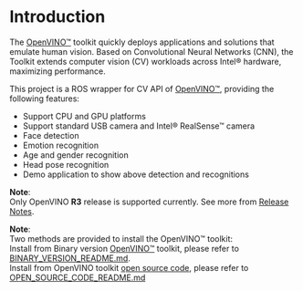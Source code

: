 # Introduction
The [OpenVINO™](https://software.intel.com/en-us/openvino-toolkit) toolkit quickly deploys applications and solutions that emulate human vision. Based on Convolutional Neural Networks (CNN), the Toolkit extends computer vision (CV) workloads across Intel® hardware, maximizing performance.

This project is a ROS wrapper for CV API of [OpenVINO™](https://software.intel.com/en-us/openvino-toolkit), providing the following features:
* Support CPU and GPU platforms
* Support standard USB camera and Intel® RealSense™ camera
* Face detection
* Emotion recognition
* Age and gender recognition
* Head pose recognition
* Demo application to show above detection and recognitions

**Note**:  
Only OpenVINO <b>R3</b> release is supported currently. See more from [Release Notes](https://software.intel.com/en-us/articles/OpenVINO-RelNotes).  

**Note**:  
Two methods are provided to install the OpenVINO™ toolkit:  
Install from Binary version [OpenVINO™](https://software.intel.com/en-us/openvino-toolkit) toolkit, please refer to [BINARY_VERSION_README.md](https://github.com/intel/ros_openvino_toolkit/blob/master/doc/BINARY_VERSION_README.md).  
Install from OpenVINO toolkit [open source code](https://github.com/opencv/dldt/tree/2018_R3), please refer to [OPEN_SOURCE_CODE_README.md](https://github.com/intel/ros_openvino_toolkit/blob/master/doc/OPEN_SOURCE_CODE_README.md)
